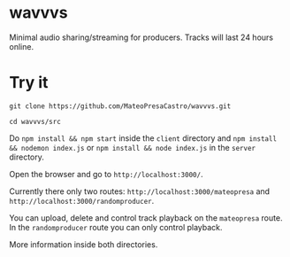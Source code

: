 
# wavvvs

Minimal audio sharing/streaming for producers. Tracks will last 24 hours online.

# Try it

``git clone https://github.com/MateoPresaCastro/wavvvs.git``

``cd wavvvs/src``

Do ``npm install && npm start`` inside the ``client`` directory and  ``npm install && nodemon index.js`` or ``npm install && node index.js`` in the ``server`` directory.

Open the browser and go to ``http://localhost:3000/``.

Currently there only two routes: ``http://localhost:3000/mateopresa`` and
``http://localhost:3000/randomproducer``.

You can upload, delete and control track playback on the ``mateopresa`` route. In the ``randomproducer`` route you can only control playback.

More information inside both directories.
